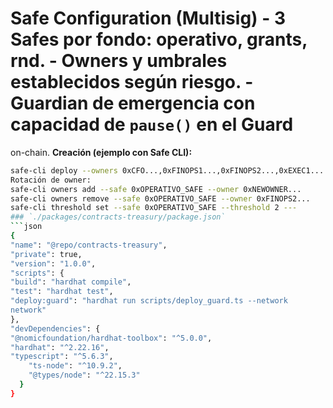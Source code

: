 # Safe Configuration (Multisig) - 3 Safes por fondo: operativo, grants, rnd. - Owners y umbrales establecidos según riesgo. - Guardian de emergencia con capacidad de `pause()` en el Guard 
on-chain. 
**Creación (ejemplo con Safe CLI):** 
```bash 
safe-cli deploy --owners 0xCFO...,0xFINOPS1...,0xFINOPS2...,0xEXEC1... --threshold 2 --salt-nonce 101 
Rotación de owner: 
safe-cli owners add --safe 0xOPERATIVO_SAFE --owner 0xNEWOWNER... 
safe-cli owners remove --safe 0xOPERATIVO_SAFE --owner 0xFINOPS2... 
safe-cli threshold set --safe 0xOPERATIVO_SAFE --threshold 2 --- 
### `./packages/contracts-treasury/package.json` 
```json 
{ 
"name": "@repo/contracts-treasury", 
"private": true, 
"version": "1.0.0", 
"scripts": { 
"build": "hardhat compile", 
"test": "hardhat test", 
"deploy:guard": "hardhat run scripts/deploy_guard.ts --network 
network" 
}, 
"devDependencies": { 
"@nomicfoundation/hardhat-toolbox": "^5.0.0", 
"hardhat": "^2.22.16", 
"typescript": "^5.6.3", 
    "ts-node": "^10.9.2", 
    "@types/node": "^22.15.3" 
  } 
} 
 
 

